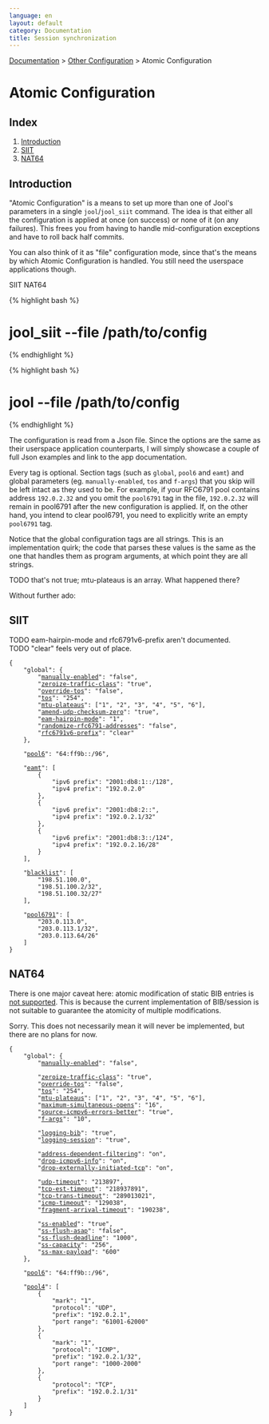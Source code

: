 ```yaml
---
language: en
layout: default
category: Documentation
title: Session synchronization
---
```


[Documentation](documentation.html) > [Other Configuration](documentation.html#other-configuration) > Atomic Configuration

# Atomic Configuration

## Index

1. [Introduction](#introduction)
2. [SIIT](#siit)
3. [NAT64](#nat64)

## Introduction

"Atomic Configuration" is a means to set up more than one of Jool's parameters in a single `jool`/`jool_siit` command. The idea is that either all the configuration is applied at once (on success) or none of it (on any failures). This frees you from having to handle mid-configuration exceptions and have to roll back half commits.

You can also think of it as "file" configuration mode, since that's the means by which Atomic Configuration is handled. You still need the userspace applications though.

<div class="distro-menu">
	<span class="distro-selector" onclick="showDistro(this);">SIIT</span>
	<span class="distro-selector" onclick="showDistro(this);">NAT64</span>
</div>

<!-- SIIT -->
{% highlight bash %}
# jool_siit --file /path/to/config
{% endhighlight %}

<!-- NAT64 -->
{% highlight bash %}
# jool --file /path/to/config
{% endhighlight %}

The configuration is read from a Json file. Since the options are the same as their userspace application counterparts, I will simply showcase a couple of full Json examples and link to the app documentation.

Every tag is optional. Section tags (such as `global`, `pool6` and `eamt`) and global parameters (eg. `manually-enabled`, `tos` and `f-args`) that you skip will be left intact as they used to be. For example, if your RFC6791 pool contains address `192.0.2.32` and you omit the `pool6791` tag in the file, `192.0.2.32` will remain in pool6791 after the new configuration is applied. If, on the other hand, you intend to clear pool6791, you need to explicitly write an empty `pool6791` tag.

Notice that the global configuration tags are all strings. This is an implementation quirk; the code that parses these values is the same as the one that handles them as program arguments, at which point they are all strings.

TODO that's not true; mtu-plateaus is an array. What happened there?

Without further ado:

## SIIT

TODO eam-hairpin-mode and rfc6791v6-prefix aren't documented.  
TODO "clear" feels very out of place.

<pre><code>{
	"global": {
		"<a href="usr-flags-global.html#enable---disable">manually-enabled</a>": "false",
		"<a href="usr-flags-global.html#zeroize-traffic-class">zeroize-traffic-class</a>": "true",
		"<a href="usr-flags-global.html#override-tos">override-tos</a>": "false",
		"<a href="usr-flags-global.html#tos">tos</a>": "254",
		"<a href="usr-flags-global.html#mtu-plateaus">mtu-plateaus</a>": ["1", "2", "3", "4", "5", "6"],
		"<a href="usr-flags-global.html#amend-udp-checksum-zero">amend-udp-checksum-zero</a>": "true",
		"<a href="usr-flags-global.html#eam-hairpin-mode">eam-hairpin-mode</a>": "1",
		"<a href="usr-flags-global.html#randomize-rfc6791-addresses">randomize-rfc6791-addresses</a>": "false",
		"<a href="usr-flags-global.html#rfc6791v6-prefix">rfc6791v6-prefix</a>": "clear"
	},

	"<a href="usr-flags-pool6.html">pool6</a>": "64:ff9b::/96",

	"<a href="usr-flags-eamt.html">eamt</a>": [
		{
			"ipv6 prefix": "2001:db8:1::/128",
			"ipv4 prefix": "192.0.2.0"
		},
		{
			"ipv6 prefix": "2001:db8:2::",
			"ipv4 prefix": "192.0.2.1/32"
		},
		{
			"ipv6 prefix": "2001:db8:3::/124",
			"ipv4 prefix": "192.0.2.16/28"
		}
	],

	"<a href="usr-flags-blacklist.html">blacklist</a>": [
		"198.51.100.0",
		"198.51.100.2/32",
		"198.51.100.32/27"
	],

	"<a href="usr-flags-pool6791.html">pool6791</a>": [
		"203.0.113.0",
		"203.0.113.1/32",
		"203.0.113.64/26"
	]
}</code></pre>

## NAT64

There is one major caveat here: atomic modification of static BIB entries is [not supported](https://github.com/NICMx/Jool/blob/eef858e5a3998b6739e13201dbd4b36f014e30d3/usr/common/target/json.c#L635). This is because the current implementation of BIB/session is not suitable to guarantee the atomicity of multiple modifications.

Sorry. This does not necessarily mean it will never be implemented, but there are no plans for now.

<pre><code>{
	"global": {
		"<a href="usr-flags-global.html#enable---disable">manually-enabled</a>": "false",

		"<a href="usr-flags-global.html#zeroize-traffic-class">zeroize-traffic-class</a>": "true",
		"<a href="usr-flags-global.html#override-tos">override-tos</a>": "false",
		"<a href="usr-flags-global.html#tos">tos</a>": "254",
		"<a href="usr-flags-global.html#mtu-plateaus">mtu-plateaus</a>": ["1", "2", "3", "4", "5", "6"],
		"<a href="usr-flags-global.html#maximum-simultaneous-opens">maximum-simultaneous-opens</a>": "16",
		"<a href="usr-flags-global.html#source-icmpv6-errors-better">source-icmpv6-errors-better</a>": "true",
		"<a href="usr-flags-global.html#f-args">f-args</a>": "10",
		
		"<a href="usr-flags-global.html#logging-bib">logging-bib</a>": "true",
		"<a href="usr-flags-global.html#logging-session">logging-session</a>": "true",

		"<a href="usr-flags-global.html#address-dependent-filtering">address-dependent-filtering</a>": "on",
		"<a href="usr-flags-global.html#drop-icmpv6-info">drop-icmpv6-info</a>": "on",
		"<a href="usr-flags-global.html#drop-externally-initiated-tcp">drop-externally-initiated-tcp</a>": "on",

		"<a href="usr-flags-global.html#udp-timeout">udp-timeout</a>": "213897",
		"<a href="usr-flags-global.html#tcp-est-timeout">tcp-est-timeout</a>": "218937891",
		"<a href="usr-flags-global.html#tcp-trans-timeout">tcp-trans-timeout</a>": "289013021",
		"<a href="usr-flags-global.html#icmp-timeout">icmp-timeout</a>": "129038",
		"<a href="usr-flags-global.html#fragment-arrival-timeout">fragment-arrival-timeout</a>": "190238",

		"<a href="usr-flags-global.html#ss-enabled">ss-enabled</a>": "true",
		"<a href="usr-flags-global.html#ss-flush-asap">ss-flush-asap</a>": "false",
		"<a href="usr-flags-global.html#ss-flush-deadline">ss-flush-deadline</a>": "1000",
		"<a href="usr-flags-global.html#ss-capacity">ss-capacity</a>": "256",
		"<a href="usr-flags-global.html#ss-max-payload">ss-max-payload</a>": "600"
	},

	"<a href="usr-flags-pool6.html">pool6</a>": "64:ff9b::/96",

	"<a href="usr-flags-pool4.html">pool4</a>": [
		{
			"mark": "1",
			"protocol": "UDP",
			"prefix": "192.0.2.1",
			"port range": "61001-62000"
		},
		{
			"mark": "1",
			"protocol": "ICMP",
			"prefix": "192.0.2.1/32",
			"port range": "1000-2000"
		},
		{
			"protocol": "TCP",
			"prefix": "192.0.2.1/31"
		}
	]
}</code></pre>
